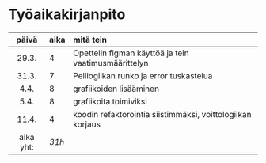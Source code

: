 # Työaikakirjanpito

| päivä | aika | mitä tein  |
| :----:|:-----| :-----|
| 29.3. | 4    | Opettelin figman käyttöä ja tein vaatimusmäärittelyn|
| 31.3. | 7    | Pelilogiikan runko ja error tuskastelua |
| 4.4.  | 8    | grafiikoiden lisääminen |
| 5.4.  | 8    | grafiikoita toimiviksi |
| 11.4. | 4    | koodin refaktorointia siistimmäksi, voittologiikan korjaus |
| aika yht:    | *31h*    ||